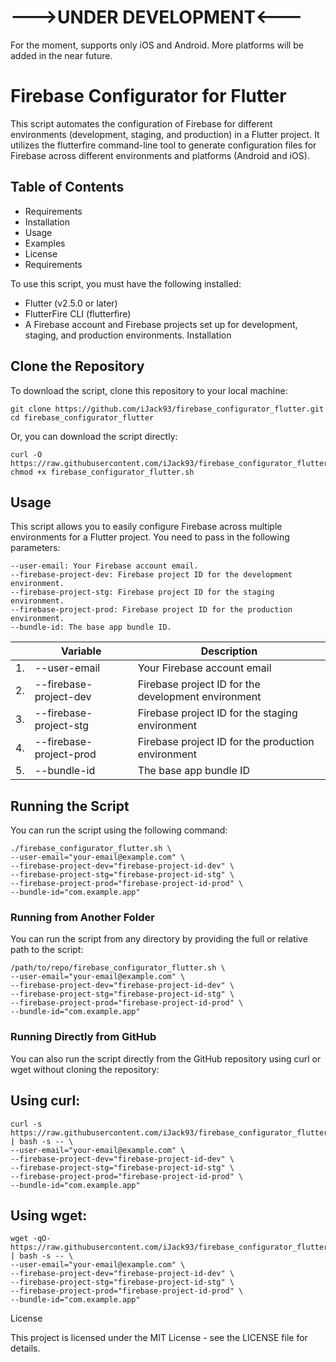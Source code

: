 # --->UNDER DEVELOPMENT<---
For the moment, supports only iOS and Android. More platforms will be added in the near future.

# Firebase Configurator for Flutter

This script automates the configuration of Firebase for different environments (development, staging, and production) in a Flutter project. It utilizes the flutterfire command-line tool to generate configuration files for Firebase across different environments and platforms (Android and iOS).

## Table of Contents

* Requirements
* Installation
* Usage
* Examples
* License
* Requirements

To use this script, you must have the following installed:

* Flutter (v2.5.0 or later)
* FlutterFire CLI (flutterfire)
* A Firebase account and Firebase projects set up for development, staging, and production environments.
  Installation

## Clone the Repository
To download the script, clone this repository to your local machine:

```shell
git clone https://github.com/iJack93/firebase_configurator_flutter.git
cd firebase_configurator_flutter
```

Or, you can download the script directly:

```shell
curl -O https://raw.githubusercontent.com/iJack93/firebase_configurator_flutter/main/firebase_configurator_flutter.sh
chmod +x firebase_configurator_flutter.sh
```

## Usage

This script allows you to easily configure Firebase across multiple environments for a Flutter project. You need to pass in the following parameters:

```shell
--user-email: Your Firebase account email.
--firebase-project-dev: Firebase project ID for the development environment.
--firebase-project-stg: Firebase project ID for the staging environment.
--firebase-project-prod: Firebase project ID for the production environment.
--bundle-id: The base app bundle ID.
```

|    | Variable                  | Description                                         |
|----|---------------------------|-----------------------------------------------------|
| 1. | --user-email              | Your Firebase account email                         |
| 2. | --firebase-project-dev    | Firebase project ID for the development environment |
| 3. | --firebase-project-stg    | Firebase project ID for the staging environment     |
| 4. | --firebase-project-prod   | Firebase project ID for the production environment  |
| 5. | --bundle-id               | The base app bundle ID                              |

## Running the Script
You can run the script using the following command:

```shell
./firebase_configurator_flutter.sh \
--user-email="your-email@example.com" \
--firebase-project-dev="firebase-project-id-dev" \
--firebase-project-stg="firebase-project-id-stg" \
--firebase-project-prod="firebase-project-id-prod" \
--bundle-id="com.example.app"
```

### Running from Another Folder
You can run the script from any directory by providing the full or relative path to the script:

```shell
/path/to/repo/firebase_configurator_flutter.sh \
--user-email="your-email@example.com" \
--firebase-project-dev="firebase-project-id-dev" \
--firebase-project-stg="firebase-project-id-stg" \
--firebase-project-prod="firebase-project-id-prod" \
--bundle-id="com.example.app"
```

### Running Directly from GitHub
You can also run the script directly from the GitHub repository using curl or wget without cloning the repository:


## Using curl:

```shell
curl -s https://raw.githubusercontent.com/iJack93/firebase_configurator_flutter/main/firebase_configurator_flutter.sh | bash -s -- \
--user-email="your-email@example.com" \
--firebase-project-dev="firebase-project-id-dev" \
--firebase-project-stg="firebase-project-id-stg" \
--firebase-project-prod="firebase-project-id-prod" \
--bundle-id="com.example.app"
```

## Using wget:

```shell
wget -qO- https://raw.githubusercontent.com/iJack93/firebase_configurator_flutter/main/firebase_configurator_flutter.sh | bash -s -- \
--user-email="your-email@example.com" \
--firebase-project-dev="firebase-project-id-dev" \
--firebase-project-stg="firebase-project-id-stg" \
--firebase-project-prod="firebase-project-id-prod" \
--bundle-id="com.example.app"
```

License

This project is licensed under the MIT License - see the LICENSE file for details.
